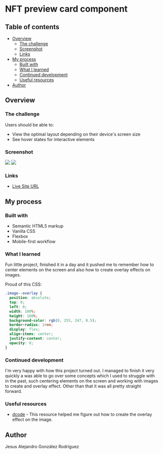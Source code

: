 # NFT preview card component

## Table of contents

- [Overview](#overview)
  - [The challenge](#the-challenge)
  - [Screenshot](#screenshot)
  - [Links](#links)
- [My process](#my-process)
  - [Built with](#built-with)
  - [What I learned](#what-i-learned)
  - [Continued development](#continued-development)
  - [Useful resources](#useful-resources)
- [Author](#author)

## Overview

### The challenge

Users should be able to:

- View the optimal layout depending on their device's screen size
- See hover states for interactive elements

### Screenshot

![](design/desktop-design.jpg)
![](design/active-states.jpg)

### Links

- [Live Site URL](https://thealexgonzo.github.io/nft-preview-card-component/)

## My process

### Built with

- Semantic HTML5 markup
- Vanilla CSS
- Flexbox
- Mobile-first workflow

### What I learned

Fun little project, finished it in a day and it pushed me to remember how to center elements on the screen and also how to create overlay effects on images.

Proud of this CSS:

```css
.image--overlay {
  position: absolute;
  top: 0;
  left: 0;
  width: 100%;
  height: 100%;
  background-color: rgb(0, 255, 247, 0.5);
  border-radius: 1rem;
  display: flex;
  align-items: center;
  justify-content: center;
  opacity: 0;
}
```

### Continued development

I'm very happy with how this project turned out. I managed to finish it very quickly a was able to go over some concepts which I used to struggle with in the past, such centering elements on the screen and working with images to create and overlay effect. Other than that it was all pretty straight forward.

### Useful resources

- [dcode](https://www.youtube.com/watch?v=exb2ab72Xhs&ab_channel=dcode) - This resource helped me figure out how to create the overlay effect on the image.

## Author

Jesus Alejandro González Rodríguez
